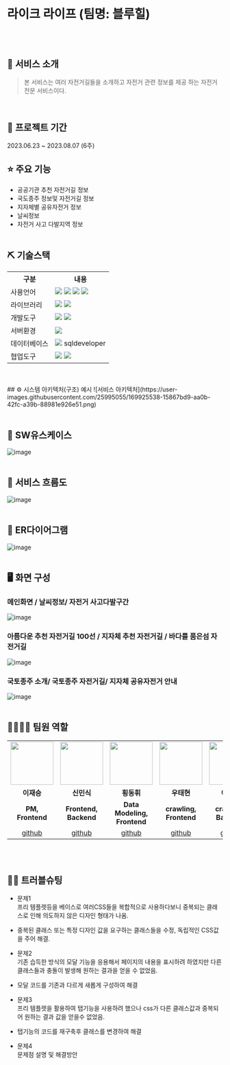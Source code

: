 # 라이크 라이프 (팀명: 블루힐)
<br><br>

## 👀 서비스 소개
> 본 서비스는 여러 자전거길들을 소개하고 자전거 관련 정보를 제공 하는 자전거 전문 서비스이다. 
<br>

## 📅 프로젝트 기간
2023.06.23 ~ 2023.08.07 (6주)
<br>

## ⭐ 주요 기능
* 공공기관 추천 자전거길 정보
* 국도종주 정보및 자전거길 정보
* 지자체별 공유자전거 정보
* 날씨정보
* 자전거 사고 다발지역 정보
<br><br>

## ⛏ 기술스택
<table>
    <tr>
        <th>구분</th>
        <th>내용</th>
    </tr>
    <tr>
        <td>사용언어</td>
        <td>
            <img src="https://img.shields.io/badge/Java-007396?style=for-the-badge&logo=java&logoColor=white"/>
            <img src="https://img.shields.io/badge/HTML5-E34F26?style=for-the-badge&logo=HTML5&logoColor=white"/>
            <img src="https://img.shields.io/badge/CSS3-1572B6?style=for-the-badge&logo=CSS3&logoColor=white"/>
            <img src="https://img.shields.io/badge/JavaScript-F7DF1E?style=for-the-badge&logo=JavaScript&logoColor=white"/>
        </td>
    </tr>
    <tr>
        <td>라이브러리</td>
        <td>
            <img src="https://img.shields.io/badge/BootStrap-7952B3?style=for-the-badge&logo=BootStrap&logoColor=white"/>
            <img src="https://img.shields.io/badge/GoogleAPI-32CD32?style=for-the-badge&logo=Google Maps&logoColor=white">
        </td>
    </tr>
    <tr>
        <td>개발도구</td>
        <td>
            <img src="https://img.shields.io/badge/Eclipse-2C2255?style=for-the-badge&logo=Eclipse&logoColor=white"/>
            <img src="https://img.shields.io/badge/VSCode-007ACC?style=for-the-badge&logo=VisualStudioCode&logoColor=white"/>
        </td>
    </tr>
    <tr>
        <td>서버환경</td>
        <td>
            <img src="https://img.shields.io/badge/Apache Tomcat-D22128?style=for-the-badge&logo=Apache Tomcat&logoColor=white"/>
        </td>
    </tr>
    <tr>
        <td>데이터베이스</td>
        <td>
            <img src="https://img.shields.io/badge/Oracle 11g-F80000?style=for-the-badge&logo=Oracle&logoColor=white"/>
            sqldeveloper
        </td>
    </tr>
    <tr>
        <td>협업도구</td>
        <td>
            <img src="https://img.shields.io/badge/Git-F05032?style=for-the-badge&logo=Git&logoColor=white"/>
            <img src="https://img.shields.io/badge/GitHub-181717?style=for-the-badge&logo=GitHub&logoColor=white"/>
        </td>
    </tr>
</table>

<br>
<br>
## ⚙ 시스템 아키텍처(구조) 예시 
![서비스 아키텍처](https://user-images.githubusercontent.com/25995055/169925538-15867bd9-aa0b-42fc-a39b-88981e926e51.png)
<br><br>

## 📌 SW유스케이스
![image](https://github.com/2022-SMHRD-DCX-BigData-7/BlueHill/assets/139085299/be480097-c87f-4beb-8cf1-3751eed5f6f4)
<br><br>

## 📌 서비스 흐름도
![image](https://github.com/2022-SMHRD-DCX-BigData-7/BlueHill/assets/139085299/999f04fe-9716-46a5-ba2c-3966d397192f)
<br><br>

## 📌 ER다이어그램
![image](https://github.com/2022-SMHRD-DCX-BigData-7/BlueHill/assets/139085299/51916fa6-01a3-4784-9c78-b2a6300c3eeb)
<br><br>

## 🖥 화면 구성

### 메인화면 / 날씨정보/ 자전거 사고다발구간
![image](https://github.com/2022-SMHRD-DCX-BigData-7/BlueHill/assets/139085299/49fe2cdf-4ed4-4284-a30b-7ed251b72275)
<br>

### 아름다운 추천 자전거길 100선 / 지자체 추천 자전거길 / 바다를 품은섬 자전거길
![image](https://github.com/2022-SMHRD-DCX-BigData-7/BlueHill/assets/139085299/d3a7a0fa-7727-4783-8d61-629707c7a72a)
<br>

### 국토종주 소개/ 국토종주 자전거길/ 지자체 공유자전거 안내
![image](https://github.com/2022-SMHRD-DCX-BigData-7/BlueHill/assets/139085299/f16d522a-7917-4c54-902c-13be7b65a39b)
<br>
<br>

## 👨‍👩‍👦‍👦 팀원 역할
<table>
  <tr>
    <td align="center"><img src="https://pbs.twimg.com/media/B-n6uPYUUAAZSUx.png" width="100" height="100"/></td>
    <td align="center"><img src="https://item.kakaocdn.net/do/fd49574de6581aa2a91d82ff6adb6c0115b3f4e3c2033bfd702a321ec6eda72c" width="100" height="100"/></td>
    <td align="center"><img src="https://mblogthumb-phinf.pstatic.net/20160127_177/krazymouse_1453865104404DjQIi_PNG/%C4%AB%C4%AB%BF%C0%C7%C1%B7%BB%C1%EE_%B6%F3%C0%CC%BE%F0.png?type=w2" width="100" height="100"/></td>
    <td align="center"><img src="https://i.pinimg.com/236x/ed/bb/53/edbb53d4f6dd710431c1140551404af9.jpg" width="100" height="100"/></td>
    <td align="center"><img src="https://mb.ntdtv.kr/assets/uploads/2019/01/Screen-Shot-2019-01-08-at-4.31.55-PM-e1546932545978.png" width="100" height="100"/></td>
  </tr>
  <tr>
    <td align="center"><strong>이재승</strong></td>
    <td align="center"><strong>신민식</strong></td>
    <td align="center"><strong>횡동휘</strong></td>
    <td align="center"><strong>우태현</strong></td>
    <td align="center"><strong>이창훈</strong></td>
  </tr>
  <tr>
    <td align="center"><b>PM, Frontend</b></td>
    <td align="center"><b>Frontend, Backend</b></td>
    <td align="center"><b>Data Modeling, Frontend</b></td>
    <td align="center"><b> crawling, Frontend</b></td>
    <td align="center"><b> crawling, Backend</b></td>
    
  </tr>
  <tr>
    <td align="center"><a href="https://github.com/자신의username작성해주세요" target='_blank'>github</a></td>
    <td align="center"><a href="https://github.com/자신의username작성해주세요" target='_blank'>github</a></td>
    <td align="center"><a href="https://github.com/자신의username작성해주세요" target='_blank'>github</a></td>
    <td align="center"><a href="https://github.com/자신의username작성해주세요" target='_blank'>github</a></td>
    <td align="center"><a href="https://github.com/자신의username작성해주세요" target='_blank'>github</a></td>
  </tr>
</table>
<br><br>

## 🤾‍♂️ 트러블슈팅 <br> 
* 문제1<br>
 프리 템플렛등을 베이스로 여러CSS들을 복합적으로 사용하다보니 중복되는 클래스로 인해 의도하지 않은 디자인 형태가 나옴.
- 중복된 클래스 또는 특정 디자인 값을 요구하는 클래스들을 수정, 독립적인 CSS값을 주어 해결.
  
* 문제2<br>
기존 습득한 방식의 모달 기능을 응용해서 페이지의 내용을 표시하려 하였지만 다른 클래스들과 충돌이 발생해 원하는 결과을 얻을 수 없었음.
- 모달 코드를 기존과 다르게 새롭게 구성하여 해결
  
* 문제3<br>
프리 템플렛을 활용하여 탭기능을 사용하려 했으나 css가 다른 클래스값과 중복되어 원하는 결과 값을 얻을수 없었음.
- 탭기능의 코드를 재구축후 클래스를 변경하여 해결
 
* 문제4<br>
 문제점 설명 및 해결방안



